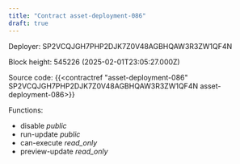 ```yaml
---
title: "Contract asset-deployment-086"
draft: true
---
```

Deployer: SP2VCQJGH7PHP2DJK7Z0V48AGBHQAW3R3ZW1QF4N


 



Block height: 545226 (2025-02-01T23:05:27.000Z)

Source code: {{<contractref "asset-deployment-086" SP2VCQJGH7PHP2DJK7Z0V48AGBHQAW3R3ZW1QF4N asset-deployment-086>}}

Functions:

* disable _public_
* run-update _public_
* can-execute _read_only_
* preview-update _read_only_
